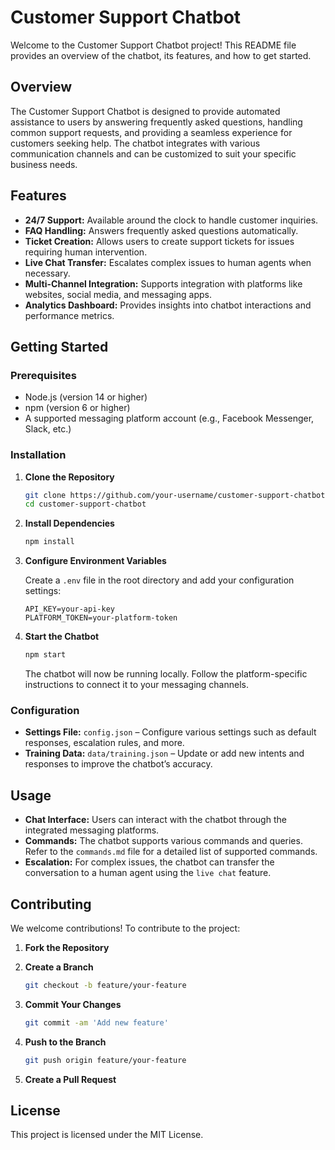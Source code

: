 # Customer Support Chatbot

Welcome to the Customer Support Chatbot project! This README file provides an overview of the chatbot, its features, and how to get started.

## Overview

The Customer Support Chatbot is designed to provide automated assistance to users by answering frequently asked questions, handling common support requests, and providing a seamless experience for customers seeking help. The chatbot integrates with various communication channels and can be customized to suit your specific business needs.

## Features

- **24/7 Support:** Available around the clock to handle customer inquiries.
- **FAQ Handling:** Answers frequently asked questions automatically.
- **Ticket Creation:** Allows users to create support tickets for issues requiring human intervention.
- **Live Chat Transfer:** Escalates complex issues to human agents when necessary.
- **Multi-Channel Integration:** Supports integration with platforms like websites, social media, and messaging apps.
- **Analytics Dashboard:** Provides insights into chatbot interactions and performance metrics.

## Getting Started

### Prerequisites

- Node.js (version 14 or higher)
- npm (version 6 or higher)
- A supported messaging platform account (e.g., Facebook Messenger, Slack, etc.)

### Installation

1. **Clone the Repository**

   ```bash
   git clone https://github.com/your-username/customer-support-chatbot.git
   cd customer-support-chatbot
   ```

2. **Install Dependencies**

   ```bash
   npm install
   ```

3. **Configure Environment Variables**

   Create a `.env` file in the root directory and add your configuration settings:

   ```env
   API_KEY=your-api-key
   PLATFORM_TOKEN=your-platform-token
   ```

4. **Start the Chatbot**

   ```bash
   npm start
   ```

   The chatbot will now be running locally. Follow the platform-specific instructions to connect it to your messaging channels.

### Configuration

- **Settings File:** `config.json` – Configure various settings such as default responses, escalation rules, and more.
- **Training Data:** `data/training.json` – Update or add new intents and responses to improve the chatbot’s accuracy.

## Usage

- **Chat Interface:** Users can interact with the chatbot through the integrated messaging platforms.
- **Commands:** The chatbot supports various commands and queries. Refer to the `commands.md` file for a detailed list of supported commands.
- **Escalation:** For complex issues, the chatbot can transfer the conversation to a human agent using the `live chat` feature.

## Contributing

We welcome contributions! To contribute to the project:

1. **Fork the Repository**
2. **Create a Branch**

   ```bash
   git checkout -b feature/your-feature
   ```

3. **Commit Your Changes**

   ```bash
   git commit -am 'Add new feature'
   ```

4. **Push to the Branch**

   ```bash
   git push origin feature/your-feature
   ```

5. **Create a Pull Request**

## License

This project is licensed under the MIT License.
